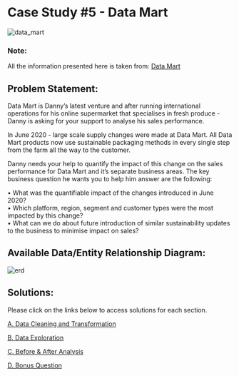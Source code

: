 # Case Study #5 - Data Mart

![data_mart](https://github.com/rakeshbangla41/8_Week_SQL_Challenge/assets/132288134/7621b9f1-be69-4ee6-ac9d-6a5683b820cd)

### Note: 
All the information presented here is taken from: [Data Mart](https://8weeksqlchallenge.com/case-study-5/)

## Problem Statement:

Data Mart is Danny’s latest venture and after running international operations for his online supermarket that specialises in fresh produce - Danny is asking for your support to analyse his sales performance.   

In June 2020 - large scale supply changes were made at Data Mart. All Data Mart products now use sustainable packaging methods in every single step from the farm all the way to the customer.   

Danny needs your help to quantify the impact of this change on the sales performance for Data Mart and it’s separate business areas.
The key business question he wants you to help him answer are the following:    


•	What was the quantifiable impact of the changes introduced in June 2020?   
•	Which platform, region, segment and customer types were the most impacted by this change?   
•	What can we do about future introduction of similar sustainability updates to the business to minimise impact on sales?   

## Available Data/Entity Relationship Diagram:

![erd](https://github.com/rakeshbangla41/8_Week_SQL_Challenge/assets/132288134/28bf8cca-f917-4dde-a17b-70430e75c861)


## Solutions:

Please click on the links below to access solutions for each section.


[A. Data Cleaning and Transformation](https://github.com/rakeshbangla41/8_Week_SQL_Challenge/blob/main/Case%20Study%20%235%20-%20Data%20Mart/A.%20Data%20Cleaning%20and%20Transformation.md)   

[B. Data Exploration](https://github.com/rakeshbangla41/8_Week_SQL_Challenge/blob/main/Case%20Study%20%235%20-%20Data%20Mart/B.%20Data%20Exploration.md)   

[C. Before & After Analysis](https://github.com/rakeshbangla41/8_Week_SQL_Challenge/blob/main/Case%20Study%20%235%20-%20Data%20Mart/C.%20Before%20%26%20After%20Analysis.md)  

[D. Bonus Question](https://github.com/rakeshbangla41/8_Week_SQL_Challenge/blob/main/Case%20Study%20%235%20-%20Data%20Mart/D.%20Bonus%20Question.md)    




